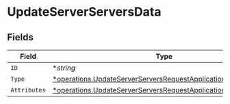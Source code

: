 # UpdateServerServersData


## Fields

| Field                                                                                                                                             | Type                                                                                                                                              | Required                                                                                                                                          | Description                                                                                                                                       |
| ------------------------------------------------------------------------------------------------------------------------------------------------- | ------------------------------------------------------------------------------------------------------------------------------------------------- | ------------------------------------------------------------------------------------------------------------------------------------------------- | ------------------------------------------------------------------------------------------------------------------------------------------------- |
| `ID`                                                                                                                                              | **string*                                                                                                                                         | :heavy_minus_sign:                                                                                                                                | N/A                                                                                                                                               |
| `Type`                                                                                                                                            | [*operations.UpdateServerServersRequestApplicationJSONType](../../models/operations/updateserverserversrequestapplicationjsontype.md)             | :heavy_minus_sign:                                                                                                                                | N/A                                                                                                                                               |
| `Attributes`                                                                                                                                      | [*operations.UpdateServerServersRequestApplicationJSONAttributes](../../models/operations/updateserverserversrequestapplicationjsonattributes.md) | :heavy_minus_sign:                                                                                                                                | N/A                                                                                                                                               |